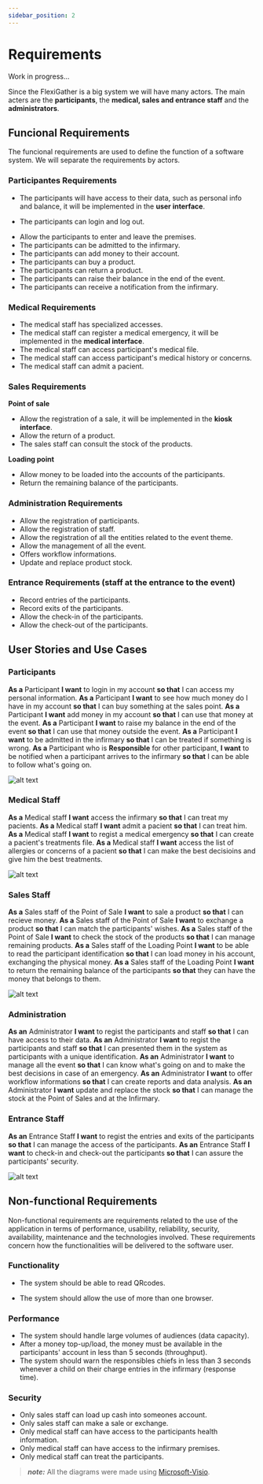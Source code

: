 ```yaml
---
sidebar_position: 2
---
```


# Requirements

Work in progress...

Since the FlexiGather is a big system we will have many actors. The main acters are the **participants**, the **medical, sales and entrance staff** and the **administrators**.

## Funcional Requirements

The funcional requirements are used to define the function of a software system.
We will separate the requirements by actors.

### Participantes Requirements

- The participants will have access to their data, such as personal info and balance, it will be implemented in the **user interface**.
<!-- history of entries and exists and purchases - CHECK HERE-->
- The participants can login and log out.
<!-- - The entries and exits are recorded, as well as the check-in and check-out. -->
- Allow the participants to enter and leave the premises.
- The participants can be admitted to the infirmary.
- The participants can add money to their account.
- The participants can buy a product.
- The participants can return a product.
- The participants can raise their balance in the end of the event.
- The participants can receive a notification from the infirmary.

### Medical Requirements

- The medical staff has specialized accesses.
- The medical staff can register a medical emergency, it will be implemented in the **medical interface**.
- The medical staff can access participant's medical file.
- The medical staff can access participant's medical history or concerns.
- The medical staff can admit a pacient.

### Sales Requirements

**Point of sale**
- Allow the registration of a sale, it will be implemented in the **kiosk interface**.
- Allow the return of a product.
- The sales staff can consult the stock of the products.

**Loading point**
- Allow money to be loaded into the accounts of the participants.
- Return the remaining balance of the participants.

### Administration Requirements

- Allow the registration of participants.
- Allow the registration of staff.
- Allow the registration of all the entities related to the event theme.
- Allow the management of all the event.
- Offers workflow informations.
- Update and replace product stock.

### Entrance Requirements (staff at the entrance to the event)

- Record entries of the participants.
- Record exits of the participants.
- Allow the check-in of the participants.
- Allow the check-out of the participants.

## User Stories and Use Cases

### Participants

**As a** Participant **I want** to login in my account **so that** I can access my personal information.
**As a** Participant **I want** to see how much money do I have in my account **so that** I can buy something at the sales point.
**As a** Participant **I want** add money in my account **so that** I can use that money at the event.
**As a** Participant **I want** to raise my balance in the end of the event **so that** I can use that money outside the event.
**As a** Participant **I want** to be admitted in the infirmary **so that** I can be treated if something is wrong.
**As a** Participant who is **Responsible** for other participant, **I want** to be notified when a participant arrives to the infirmary **so that** I can be able to follow what's going on.

![alt text](img/usecase_participants.png)

### Medical Staff

**As a** Medical staff **I want** access the infirmary **so that** I can treat my pacients.
**As a** Medical staff **I want** admit a pacient **so that** I can treat him.
**As a** Medical staff **I want** to regist a medical emergency **so that** I can create a pacient's treatments file.
**As a** Medical staff **I want** access the list of allergies or concerns of a pacient **so that** I can make the best decisioins and give him the best treatments.

![alt text](img/usecase_medicalstaff.png)

### Sales Staff

**As a** Sales staff of the Point of Sale **I want** to sale a product **so that** I can recieve money.
**As a** Sales staff of the Point of Sale **I want** to exchange a product **so that** I can match the participants' wishes.
**As a** Sales staff of the Point of Sale **I want** to check the stock of the products **so that** I can manage remaining products.
**As a** Sales staff of the Loading Point **I want** to be able to read the participant identification **so that** I can load money in his account, exchanging the physical money.
**As a** Sales staff of the Loading Point **I want** to return the remaining balance of the participants **so that** they can have the money that belongs to them.

![alt text](img/usecase_salesstaff.png)

### Administration

**As an** Administrator **I want** to regist the participants and staff **so that** I can have access to their data.
**As an** Administrator **I want** to regist the participants and staff **so that** I can presented them in the system as participants with a unique identification.
**As an** Administrator **I want** to manage all the event **so that** I can know what's going on and to make the best decisions in case of an emergency.
**As an** Administrator **I want** to offer workflow informations **so that** I can create reports and data analysis.
**As an** Administrator **I want** update and replace the stock **so that** I can manage the stock at the Point of Sales and at the Infirmary.

### Entrance Staff

**As an** Entrance Staff **I want** to regist the entries and exits of the participants **so that** I can manage the access of the participants.
**As an** Entrance Staff **I want** to check-in and check-out the participants **so that** I can assure the participants' security.


![alt text](img/usecase_administration.png)

## Non-functional Requirements

Non-functional requirements are requirements related to the use of the application in terms of performance, usability, reliability, security, availability, maintenance and the technologies involved. These requirements concern how the functionalities will be delivered to the software user.

### Functionality

- The system should be able to read QRcodes.
<!-- (nfc bracelets) -->
- The system should allow the use of more than one browser.

### Performance

- The system should handle large volumes of audiences (data capacity).
- After a money top-up/load, the money must be available in the participants' account in less than 5 seconds (throughput).
- The system should warn the responsibles chiefs in less than 3 seconds whenever a child on their charge entries in the infirmary (response time).

### Security
- Only sales staff can load up cash into someones account.
- Only sales staff can make a sale or exchange.
- Only medical staff can have access to the participants health information.
- Only medical staff can have access to the infirmary premises.
- Only medical staff can treat the participants.

> **_note:_**  All the diagrams were made using [Microsoft-Visio](https://www.microsoft365.com/launch/visio).
<!-- r -->